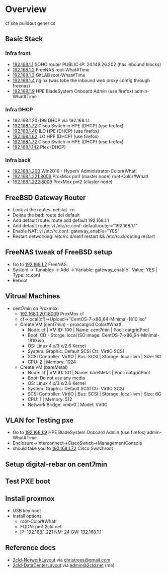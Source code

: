# Overview

cf site buildout generics

## Basic Stack

### Infra front
- [192.168.1.1](http://192.168.1.1) SOHO router PUBLIC-IP: 24.149.26.202 (has inbound blocks)
- [192.168.1.2](http://192.168.1.2) FreeNAS root-What#Time
- [192.168.1.3](http://192.168.1.3) GitLAB root-What#Time
- [192.168.1.4](http://192.168.1.4) nginx (was tobe the inbound web proxy config through freenas)
- [192.168.1.9](http://192.168.1.9) HPE BladeSystem Onboard Admin (use firefox) admin-What#Time

### Infra DHCP
- 192.168.1.20-199 DHCP via 192.168.1.1
- [192.168.1.72](http://192.168.1.72) Cisco Switch in HPE (DHCP) (use firefox)
- [192.168.1.40](http://192.168.1.40) ILO HPE (DHCP) (use firefox)
- [192.168.1.62](http://192.168.1.62) ILO HPE (DHCP) (use firefox)
- [192.168.1.72](http://192.168.1.72) Cisco Switch in HPE (DHCP) (use firefox)
- [192.168.1.142](http://192.168.1.142) Plex (DHCP)

### Infra back
- [192.168.1.200](192.168.1.200) Win2016 - HyperV  Administrator-Color#What!
- [192.168.1.221:8009](https://192.168.1.221:8009) ProxMox pm1  (master node) root-Color#What!
- [192.168.1.222:8009](https://192.168.1.222:8009) ProxMox pm2 (cluster node)

## FreeBSD Gateway Router
- Look at the routes: netstat -rn
- Delete the bad: route del default
- Add default route: route add default 192.168.1.1
- Add default route: vi /etc/rc.conf: defaultrouter="192.168.1.1"
- Enable NAT: vi /etc/rc.conf: gateway_enable="YES"
- Restart networking: /etc/rc.d/netif restart && /etc/rc.d/routing restart

## FreeNAS tweak of FreeBSD setup
- Go to [192.168.1.2](http://192.168.1.2) FreeNAS
- System -> Tunables -> Add -> Variable: gateway_enable | Value: YES | Type: rc.conf
- Reboot

## Vitrual Machines
- cent7min on Proxmox
  - [192.168.1.201:8009](http://192.168.1.201:8009) ProxMox cf
  - cf->local(cf)->Upload->"CentOS-7-x86_64-Minimal-1810.iso"
  - Create VM (cent7min) - proxcatgrid Color#What!
    - Node: cf | VM ID: 100 | Name: cent7min | Pool: catgridPool
    - Boot: CD - Storge: local ISO image: CentOS-7-x86_64-Minimal-1810.iso
    - OS: Linux 4.x/3.x/2.6 Kernel
    - System: Graphic: Default SCSI Ctr: VirtIO SCSI
    - SCSI Controller: VirtIO | Bus: SCSI | Storage: local-lvm | Size: 9G
    - CPU: 2 | Memory: 1024
  - Create VM (bareMetal)
    - Node: cf | VM ID: 101 | Name: bareMetal | Pool: catgridPool
    - Boot: Do not use any media
    - OS: Linux 4.x/3.x/2.6 Kernel  
    - System: Graphic: Default SCSI Ctr: VirtIO SCSI
    - SCSI Controller: VirtIO | Bus: SCSI | Storage: local-lvm | Size: 6G
    - CPU: 1 | Memory: 512
    - Network Bridge: vmbr0 | Model: VirtIO
    
## VLAN for Testing pxe

- Go to [192.168.1.9](http://192.168.1.9) HPE BladeSystem Onboard Admin (use firefox) admin-What#Time
- Enclosure->Interconnect->CiscoSwtich->ManagementConsole
- should take you to [192.168.1.72](http://192.168.1.72) Cisco Switchroot

## Setup digital-rebar on cent7min

## Test PXE boot

## Install proxmox

- USB key boot
- Install options
  - root-Color#What!
  - FQDN: pm1.2cld.net
  - IP: 192.168.1.221 NM: 24 GW: 192.168.1.1
 
## Reference docs

- [2cld-NetworkLayout](https://docs.google.com/spreadsheets/d/1fIs0hXZehy1KZmvjHQ6srktOA0otWPfx2Bo0VUg2oa4/edit?ts=5cd30e41#gid=0) via christrees@gmail.com
- [2cld-DataCenterLayout](https://docs.google.com/spreadsheets/d/1QBA9OzsOhxs5W3kwlhxLZCmulFgd5uHMqu2qgrbMdxE/edit#gid=0) via admin@2cld.net (me)
